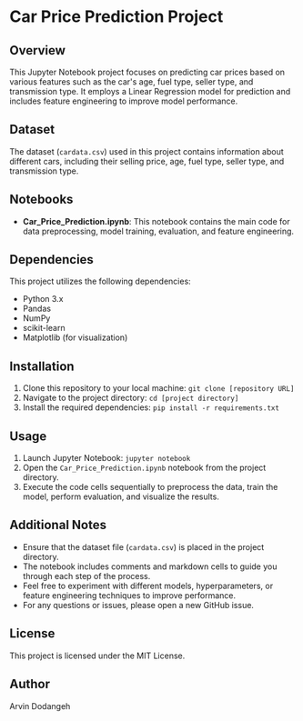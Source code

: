 # Car Price Prediction Project

## Overview
This Jupyter Notebook project focuses on predicting car prices based on various features such as the car's age, fuel type, seller type, and transmission type. It employs a Linear Regression model for prediction and includes feature engineering to improve model performance.

## Dataset
The dataset (`cardata.csv`) used in this project contains information about different cars, including their selling price, age, fuel type, seller type, and transmission type.

## Notebooks
- **Car_Price_Prediction.ipynb**: This notebook contains the main code for data preprocessing, model training, evaluation, and feature engineering.

## Dependencies
This project utilizes the following dependencies:
- Python 3.x
- Pandas
- NumPy
- scikit-learn
- Matplotlib (for visualization)

## Installation
1. Clone this repository to your local machine: `git clone [repository URL]`
2. Navigate to the project directory: `cd [project directory]`
3. Install the required dependencies: `pip install -r requirements.txt`

## Usage
1. Launch Jupyter Notebook: `jupyter notebook`
2. Open the `Car_Price_Prediction.ipynb` notebook from the project directory.
3. Execute the code cells sequentially to preprocess the data, train the model, perform evaluation, and visualize the results.

## Additional Notes
- Ensure that the dataset file (`cardata.csv`) is placed in the project directory.
- The notebook includes comments and markdown cells to guide you through each step of the process.
- Feel free to experiment with different models, hyperparameters, or feature engineering techniques to improve performance.
- For any questions or issues, please open a new GitHub issue.

## License
This project is licensed under the MIT License.

## Author
Arvin Dodangeh 

